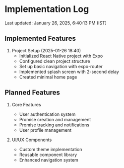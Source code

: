 # Implementation Log
Last updated: January 26, 2025, 6:40:13 PM (IST)

## Implemented Features
1. Project Setup (2025-01-26 18:40)
   - Initialized React Native project with Expo
   - Configured clean project structure
   - Set up basic navigation with expo-router
   - Implemented splash screen with 2-second delay
   - Created minimal home page

## Planned Features
1. Core Features
   - User authentication system
   - Promise creation and management
   - Promise tracking and notifications
   - User profile management

2. UI/UX Components
   - Custom theme implementation
   - Reusable component library
   - Enhanced navigation system